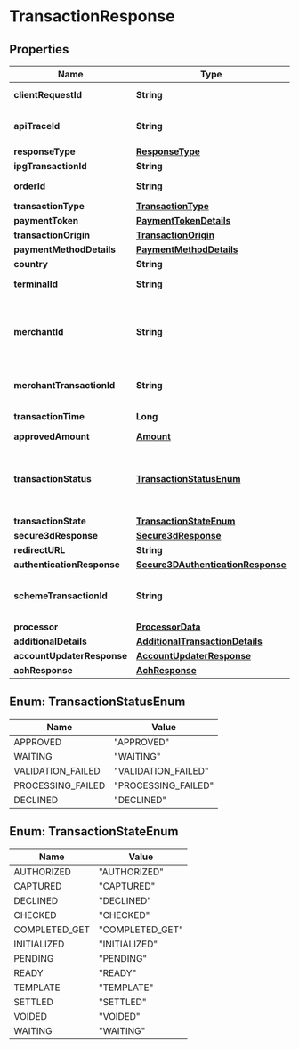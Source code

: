 

# TransactionResponse

## Properties

Name | Type | Description | Notes
------------ | ------------- | ------------- | -------------
**clientRequestId** | **String** | Echoes back the value in the request header for tracking. |  [optional]
**apiTraceId** | **String** | Request identifier in API, can be used to request logs from the support team. |  [optional]
**responseType** | [**ResponseType**](ResponseType.md) |  |  [optional]
**ipgTransactionId** | **String** | The response transaction ID. |  [optional]
**orderId** | **String** | Client order ID if supplied by client, otherwise the order ID. |  [optional]
**transactionType** | [**TransactionType**](TransactionType.md) |  |  [optional]
**paymentToken** | [**PaymentTokenDetails**](PaymentTokenDetails.md) |  |  [optional]
**transactionOrigin** | [**TransactionOrigin**](TransactionOrigin.md) |  |  [optional]
**paymentMethodDetails** | [**PaymentMethodDetails**](PaymentMethodDetails.md) |  |  [optional]
**country** | **String** | Country of the card issuer. |  [optional]
**terminalId** | **String** | The terminal that is processing the transaction. |  [optional]
**merchantId** | **String** | The unique (on Acquirer level) mechant ID. Usually this value has been chosen from the merchant itself and will be used in communication with the endpoint. |  [optional]
**merchantTransactionId** | **String** | The unique merchant transaction ID from the request header, if supplied. |  [optional]
**transactionTime** | **Long** | The transaction time in seconds since epoch. |  [optional]
**approvedAmount** | [**Amount**](Amount.md) |  |  [optional]
**transactionStatus** | [**TransactionStatusEnum**](#TransactionStatusEnum) | The status of the transaction. APPROVED/WAITING are returned by the endpoints.  VALIDATION_FAILED/DECLINED are errors. See ErrorResponse object for details. |  [optional]
**transactionState** | [**TransactionStateEnum**](#TransactionStateEnum) | The state of the transaction. |  [optional]
**secure3dResponse** | [**Secure3dResponse**](Secure3dResponse.md) |  |  [optional]
**redirectURL** | **String** | The endpoint redirection URL. |  [optional]
**authenticationResponse** | [**Secure3DAuthenticationResponse**](Secure3DAuthenticationResponse.md) |  |  [optional]
**schemeTransactionId** | **String** | The transaction ID received from schemes for the initial transaction of card on file flows. |  [optional]
**processor** | [**ProcessorData**](ProcessorData.md) |  |  [optional]
**additionalDetails** | [**AdditionalTransactionDetails**](AdditionalTransactionDetails.md) |  |  [optional]
**accountUpdaterResponse** | [**AccountUpdaterResponse**](AccountUpdaterResponse.md) |  |  [optional]
**achResponse** | [**AchResponse**](AchResponse.md) |  |  [optional]



## Enum: TransactionStatusEnum

Name | Value
---- | -----
APPROVED | &quot;APPROVED&quot;
WAITING | &quot;WAITING&quot;
VALIDATION_FAILED | &quot;VALIDATION_FAILED&quot;
PROCESSING_FAILED | &quot;PROCESSING_FAILED&quot;
DECLINED | &quot;DECLINED&quot;



## Enum: TransactionStateEnum

Name | Value
---- | -----
AUTHORIZED | &quot;AUTHORIZED&quot;
CAPTURED | &quot;CAPTURED&quot;
DECLINED | &quot;DECLINED&quot;
CHECKED | &quot;CHECKED&quot;
COMPLETED_GET | &quot;COMPLETED_GET&quot;
INITIALIZED | &quot;INITIALIZED&quot;
PENDING | &quot;PENDING&quot;
READY | &quot;READY&quot;
TEMPLATE | &quot;TEMPLATE&quot;
SETTLED | &quot;SETTLED&quot;
VOIDED | &quot;VOIDED&quot;
WAITING | &quot;WAITING&quot;




